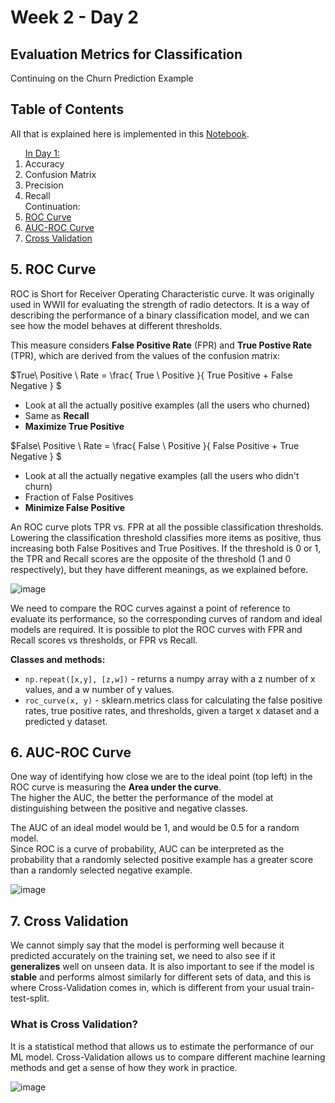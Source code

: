 # Week 2 - Day 2

## Evaluation Metrics for Classification
Continuing on the Churn Prediction Example

## Table of Contents
All that is explained here is implemented in this <a href="https://github.com/SohailaDiab/365-Days-of-AI/blob/main/Week-2/Evaluation_Metrics_for_Classification.ipynb">Notebook</a>.

<ol>
  <a href="https://github.com/SohailaDiab/365-Days-of-AI/blob/main/Week-2/Day-1/Day-1.md">In Day 1:</a>
  <li>Accuracy</li>
  <li>Confusion Matrix</li>
  <li>Precision</li>
  <li>Recall</li>
  Continuation:
  <li><a href="#5-roc-curve">ROC Curve</a></li>
  <li><a href="#6-auc-roc-curve">AUC-ROC Curve</a></li>
  <li><a href="#7-cross-validation">Cross Validation</a></li>
</ol>

## 5. ROC Curve
ROC is Short for Receiver Operating Characteristic curve. It was originally used in WWII for evaluating the strength of radio detectors.</n>
It is a way of describing the performance of a binary classification model, and we can see how the model behaves at different thresholds.

This measure considers **False Positive Rate** (FPR) and **True Postive Rate** (TPR), which are derived from the values of the confusion matrix:

$True\ Positive \ Rate = \frac{ True \ Positive }{ True Positive + False Negative } $
</n>
- Look at all the actually positive examples (all the users who churned)
- Same as **Recall**
- **Maximize True Positive**

$False\ Positive \ Rate = \frac{ False \ Positive }{ False Positive + True Negative } $
</n>
- Look at all the actually negative examples (all the users who didn't churn)
- Fraction of False Positives
- **Minimize False Positive**

An ROC curve plots TPR vs. FPR at all the possible classification thresholds. Lowering the classification threshold classifies more items as positive, thus increasing both False Positives and True Positives. If the threshold is 0 or 1, the TPR and Recall scores are the opposite of the threshold (1 and 0 respectively), but they have different meanings, as we explained before.

![image](https://user-images.githubusercontent.com/70928356/196720835-643759d3-0e94-4290-8e44-4756a007ef55.png)

We need to compare the ROC curves against a point of reference to evaluate its performance, so the corresponding curves of random and ideal models are required. It is possible to plot the ROC curves with FPR and Recall scores vs thresholds, or FPR vs Recall.

**Classes and methods:**
- `np.repeat([x,y], [z,w])` - returns a numpy array with a z number of x values, and a w number of y values.
- `roc_curve(x, y)` - sklearn.metrics class for calculating the false positive rates, true positive rates, and thresholds, given a target x dataset and a predicted y dataset.

## 6. AUC-ROC Curve
One way of identifying how close we are to the ideal point (top left) in the ROC curve is measuring the **Area under the curve**.
</br>
The higher the AUC, the better the performance of the model at distinguishing between the positive and negative classes.

The AUC of an ideal model would be 1, and would be 0.5 for a random model.</br>
Since ROC is a curve of probability, AUC can be interpreted as the probability that a randomly selected positive example has a greater score than a randomly selected negative example.

![image](https://user-images.githubusercontent.com/70928356/196759906-efbec714-baf5-4540-a49f-596358c04889.png)

## 7. Cross Validation
We cannot simply say that the model is performing well because it predicted accurately on the training set, we need to also see if it **generalizes** well on unseen data. It is also important to see if the model is **stable** and performs almost similarly for different sets of data, and this is where Cross-Validation comes in, which is different from your usual train-test-split.

### What is Cross Validation?
It is a statistical method that allows us to estimate the performance of our ML model.
Cross-Validation allows us to compare different machine learning methods and get a sense of how they work in practice.

![image](https://user-images.githubusercontent.com/70928356/196815046-1e459ace-f2a4-4928-99ce-3424b33b77fe.png)
